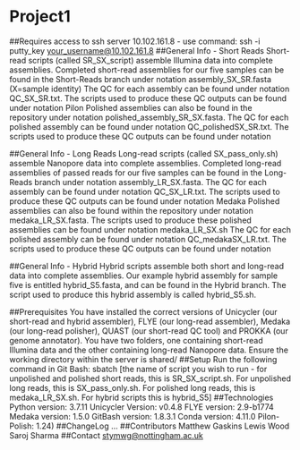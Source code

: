 # Project1
##Requires access to ssh server 10.102.161.8 - use command: ssh -i putty_key your_username@10.102.161.8
##General Info - Short Reads
Short-read scripts (called SR_SX_script) assemble Illumina data into complete assemblies.
Completed short-read assemblies for our five samples can be found in the Short-Reads branch under notation assembly_SX_SR.fasta (X=sample identity)
The QC for each assembly can be found under notation QC_SX_SR.txt. The scripts used to produce these QC outputs can be found under notation 
Pilon Polished assemblies can also be found in the repository under notation polished_assembly_SR_SX.fasta.
The QC for each polished assembly can be found under notation QC_polishedSX_SR.txt. The scripts used to produce these QC outputs can be found under notation

##General Info - Long Reads
Long-read scripts (called SX_pass_only.sh) assemble Nanopore data into complete assemblies.
Completed long-read assemblies of passed reads for our five samples can be found in the Long-Reads branch under notation assembly_LR_SX.fasta.
The QC for each assembly can be found under notation QC_SX_LR.txt. The scripts used to produce these QC outputs can be found under notation 
Medaka Polished assemblies can also be found within the repository under notation medaka_LR_SX.fasta. The scripts used to produce these polished assemblies can be found under notation medaka_LR_SX.sh
The QC for each polished assembly can be found under notation QC_medakaSX_LR.txt. The scripts used to produce these QC outputs can be found under notation

##General Info - Hybrid
Hybrid scripts assemble both short and long-read data into complete assemblies.
Our example hybrid assembly for sample five is entitled hybrid_S5.fasta, and can be found in the Hybrid branch.
The script used to produce this hybrid assembly is called hybrid_S5.sh.


##Prerequisites
You have installed the correct versions of Unicycler (our short-read and hybrid assembler), FLYE (our long-read assembler), Medaka (our long-read polisher), QUAST (our short-read QC tool) and PROKKA (our genome annotator).
You have two folders, one containing short-read Illumina data and the other containing long-read Nanopore data.
Ensure the working directory within the server is shared/
##Setup
Run the following command in Git Bash: sbatch [the name of script you wish to run - for unpolished and polished short reads, this is SR_SX_script.sh. For unpolished long reads, this is SX_pass_only.sh. For polished long reads, this is medaka_LR_SX.sh. For hybrid scripts this is hybrid_S5]
##Technologies
Python version: 3.7.11
Unicycler Version: v0.4.8
FLYE version: 2.9-b1774
Medaka version: 1.5.0
GitBash version: 1.8.3.1
Conda version: 4.11.0
Pilon-Polish: 1.24) 
##ChangeLog
...
##Contributors
Matthew Gaskins
Lewis Wood
Saroj Sharma
##Contact
stymwg@nottingham.ac.uk

